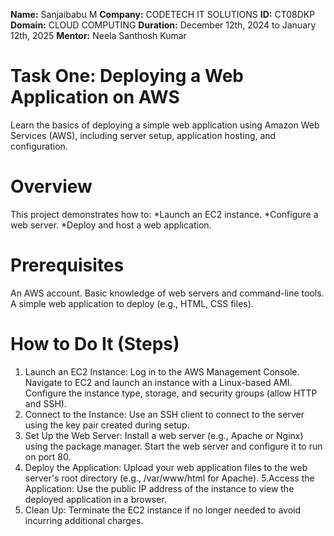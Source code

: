 **Name:** Sanjaibabu M
**Company:** CODETECH IT SOLUTIONS
**ID:** CT08DKP
**Domain:** CLOUD COMPUTING
**Duration:** December 12th, 2024 to January 12th, 2025 
**Mentor:** Neela Santhosh Kumar

# Task One: Deploying a Web Application on AWS
Learn the basics of deploying a simple web application using Amazon Web Services (AWS), including server setup, application hosting, and configuration.

# Overview
This project demonstrates how to:
*Launch an EC2 instance.
*Configure a web server.
*Deploy and host a web application.

# Prerequisites
An AWS account.
Basic knowledge of web servers and command-line tools.
A simple web application to deploy (e.g., HTML, CSS files).

# How to Do It (Steps)
1. Launch an EC2 Instance:
Log in to the AWS Management Console.
Navigate to EC2 and launch an instance with a Linux-based AMI.
Configure the instance type, storage, and security groups (allow HTTP and SSH).
2. Connect to the Instance:
Use an SSH client to connect to the server using the key pair created during setup.
3. Set Up the Web Server:
Install a web server (e.g., Apache or Nginx) using the package manager.
Start the web server and configure it to run on port 80.
4. Deploy the Application:
Upload your web application files to the web server's root directory (e.g., /var/www/html for Apache).
5.Access the Application:
Use the public IP address of the instance to view the deployed application in a browser.
6. Clean Up:
Terminate the EC2 instance if no longer needed to avoid incurring additional charges.






